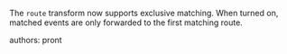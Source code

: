 The `route` transform now supports exclusive matching. When turned on, matched events are only forwarded to the first matching route.

authors: pront

